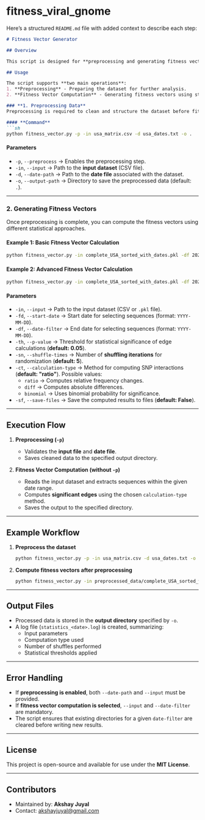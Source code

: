 # fitness_viral_gnome

Here’s a structured `README.md` file with added context to describe each step:  

```markdown
# Fitness Vector Generator

## Overview

This script is designed for **preprocessing and generating fitness vectors** from genomic datasets. The tool provides different modes for processing input data and extracting fitness vectors based on SNP (Single Nucleotide Polymorphism) interactions.

## Usage

The script supports **two main operations**:
1. **Preprocessing** - Preparing the dataset for further analysis.
2. **Fitness Vector Computation** - Generating fitness vectors using statistical methods.

### **1. Preprocessing Data**
Preprocessing is required to clean and structure the dataset before fitness vector computation.

#### **Command**
```sh
python fitness_vector.py -p -in usa_matrix.csv -d usa_dates.txt -o .
```
#### **Parameters**
- `-p`, `--preprocess` → Enables the preprocessing step.
- `-in`, `--input` → Path to the **input dataset** (CSV file).
- `-d`, `--date-path` → Path to the **date file** associated with the dataset.
- `-o`, `--output-path` → Directory to save the preprocessed data (default: `.`).

---

### **2. Generating Fitness Vectors**
Once preprocessing is complete, you can compute the fitness vectors using different statistical approaches.

#### **Example 1: Basic Fitness Vector Calculation**
```sh
python fitness_vector.py -in complete_USA_sorted_with_dates.pkl -df 2020-04-06 -pv 0.5 -sn 5 -o .
```
#### **Example 2: Advanced Fitness Vector Calculation**
```sh
python fitness_vector.py -in complete_USA_sorted_with_dates.pkl -df 2020-04-06 -fd 2020-01-17 -th 0.05 -sn 5 -ct ratio -o output/
```
#### **Parameters**
- `-in`, `--input` → Path to the input dataset (CSV or `.pkl` file).
- `-fd`, `--start-date` → Start date for selecting sequences (format: `YYYY-MM-DD`).
- `-df`, `--date-filter` → End date for selecting sequences (format: `YYYY-MM-DD`).
- `-th`, `--p-value` → Threshold for statistical significance of edge calculations (**default: 0.05**).
- `-sn`, `--shuffle-times` → Number of **shuffling iterations** for randomization (**default: 5**).
- `-ct`, `--calculation-type` → Method for computing SNP interactions (**default: "ratio"**). Possible values:
  - `ratio` → Computes relative frequency changes.
  - `diff` → Computes absolute differences.
  - `binomial` → Uses binomial probability for significance.
- `-sf`, `--save-files` → Save the computed results to files (**default: False**).

---

## **Execution Flow**

1. **Preprocessing (`-p`)**  
   - Validates the **input file** and **date file**.
   - Saves cleaned data to the specified output directory.

2. **Fitness Vector Computation (without `-p`)**  
   - Reads the input dataset and extracts sequences within the given date range.
   - Computes **significant edges** using the chosen `calculation-type` method.
   - Saves the output to the specified directory.

---

## **Example Workflow**
1. **Preprocess the dataset**  
   ```sh
   python fitness_vector.py -p -in usa_matrix.csv -d usa_dates.txt -o preprocessed_data/
   ```
2. **Compute fitness vectors after preprocessing**  
   ```sh
   python fitness_vector.py -in preprocessed_data/complete_USA_sorted_with_dates.pkl -df 2020-04-06 -th 0.05 -sn 5 -ct binomial -o results/
   ```

---

## **Output Files**
- Processed data is stored in the **output directory** specified by `-o`.
- A log file (`statistics_<date>.log`) is created, summarizing:
  - Input parameters
  - Computation type used
  - Number of shuffles performed
  - Statistical thresholds applied

---

## **Error Handling**
- If **preprocessing is enabled**, both `--date-path` and `--input` must be provided.
- If **fitness vector computation is selected**, `--input` and `--date-filter` are mandatory.
- The script ensures that existing directories for a given `date-filter` are cleared before writing new results.

---

## **License**
This project is open-source and available for use under the **MIT License**.

---

## **Contributors**
- Maintained by: **Akshay Juyal**
- Contact: [akshayjuyal@gmail.com](mailto:akshayjuyal@gmail.com)

```